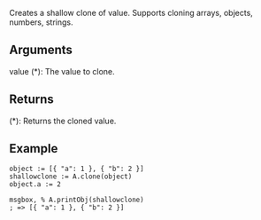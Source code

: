 Creates a shallow clone of value. Supports cloning arrays, objects, numbers, strings.

## Arguments

value (*): The value to clone.


## Returns

(*): Returns the cloned value.

## Example

```autohotkey
object := [{ "a": 1 }, { "b": 2 }]
shallowclone := A.clone(object)
object.a := 2

msgbox, % A.printObj(shallowclone)
; => [{ "a": 1 }, { "b": 2 }]
```
